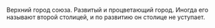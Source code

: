 Верхний город союза. Развитый и процветающий город. Иногда его называют второй столицей, и по развитию он столице не уступает.